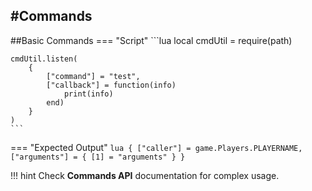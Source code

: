 #Commands
---

##Basic Commands
=== "Script"
    ```lua
    local cmdUtil = require(path)

    cmdUtil.listen(
        {
            ["command"] = "test",
            ["callback"] = function(info)
                print(info)
            end)
        }
    )
    ```
=== "Expected Output"
    ```lua
    {
        ["caller"] = game.Players.PLAYERNAME,
        ["arguments"] = {
            [1] = "arguments"
        }
    }
    ```

!!! hint
    Check **Commands API** documentation for complex usage.